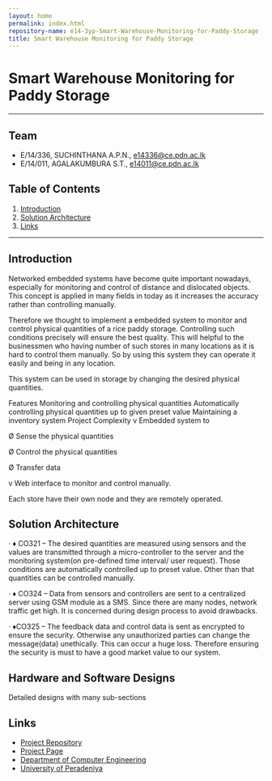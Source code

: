 ```yaml
---
layout: home
permalink: index.html
repository-name: e14-3yp-Smart-Warehouse-Monitoring-for-Paddy-Storage
title: Smart Warehouse Monitoring for Paddy Storage
---
```



# Smart Warehouse Monitoring for Paddy Storage

---

## Team
-  E/14/336, SUCHINTHANA A.P.N., [e14336@ce.pdn.ac.lk](mailto:e14336@ce.pdn.ac.lk)
-  E/14/011, AGALAKUMBURA S.T., [e14011@ce.pdn.ac.lk](mailto:e14011@ce.pdn.ac.lk)

## Table of Contents
1. [Introduction](#introduction)
2. [Solution Architecture](#solution-architecture )
3. [Links](#links)

---

## Introduction

Networked embedded systems have become  quite important nowadays, especially for monitoring and control of distance and dislocated objects. This concept is applied in many fields in today as it increases the accuracy rather than controlling manually.

Therefore we thought to implement a embedded system to monitor and control physical quantities of a rice paddy storage. Controlling such conditions precisely will ensure the best quality. This will helpful to the businessmen who having number of such stores in many locations as it is hard to control them manually. So by using this system they can operate it easily and being in any location.

This system can be used in storage by changing the desired physical quantities.

Features
Monitoring and controlling physical quantities
Automatically controlling physical quantities up to given preset value
Maintaining a inventory system
Project Complexity
v  Embedded system to

Ø  Sense the physical quantities

Ø  Control the physical quantities

Ø  Transfer data

v  Web interface to monitor and control manually.

Each store have their own node and they are remotely operated.


## Solution Architecture
·       ♦ CO321 – The desired quantities are measured using sensors and the values are transmitted through a micro-controller to the server and the monitoring system(on pre-defined time interval/ user request). Those conditions are automatically controlled up to preset value. Other than that quantities can be controlled manually.

·       ♦ CO324 – Data from sensors and controllers are sent to a centralized server using GSM module as a SMS. Since there are many nodes, network traffic get high. It is concerned during design process to avoid drawbacks.

·        ♦CO325 – The feedback data and control data is sent as encrypted to ensure the security. Otherwise any unauthorized parties can change the message(data) unethically. This can occur a huge loss. Therefore ensuring the security is must to have a good market value  to our system.

## Hardware and Software Designs

Detailed designs with many sub-sections


## Links

- <a href = "https://github.com/cepdnaclk/e14-3yp-Smart-Warehouse-Monitoring-for-Paddy-Storage" target = "_blank"> Project Repository </a>
- <a href = "https://cepdnaclk.github.io/e14-3yp-Smart-Warehouse-Monitoring-for-Paddy-Storage/" target = "_blank">Project Page</a>
- <a href = "http://www.ce.pdn.ac.lk/" target = "_blank">Department of Computer Engineering</a>
- <a href = "https://eng.pdn.ac.lk/" target = "_blank">University of Peradeniya</a>



[//]: # (Please refer this to learn more about Markdown syntax)
[//]: # (https://github.com/adam-p/markdown-here/wiki/Markdown-Cheatsheet)
